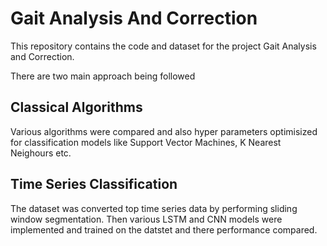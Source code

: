 # Gait Analysis And Correction

This repository contains the code and dataset for the project Gait Analysis and Correction.

There are two main approach being followed

## Classical Algorithms

Various algorithms were compared and also hyper parameters optimisized for classification models like Support Vector Machines, K Nearest Neighours etc.

## Time Series Classification

The dataset was converted top time series data by performing sliding window segmentation. Then various LSTM and CNN models were implemented and trained on the datstet and there performance compared.
